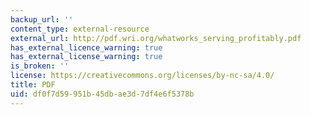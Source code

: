 ```yaml
---
backup_url: ''
content_type: external-resource
external_url: http://pdf.wri.org/whatworks_serving_profitably.pdf
has_external_licence_warning: true
has_external_license_warning: true
is_broken: ''
license: https://creativecommons.org/licenses/by-nc-sa/4.0/
title: PDF
uid: df0f7d59-951b-45db-ae3d-7df4e6f5378b
---
```


